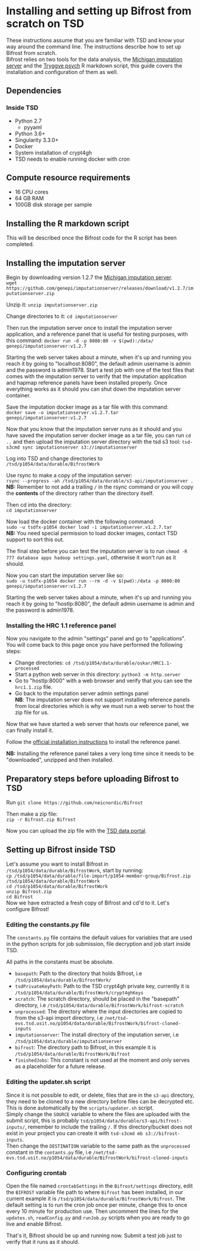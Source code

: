 # Installing and setting up Bifrost from scratch on TSD
These instructions assume that you are familiar with TSD and know your way around the command line. The instructions describe how to set up Bifrost from scratch.  
Bifrost relies on two tools for the data analysis, the [Michigan imputation server](https://github.com/genepi/imputationserver) and the [Tryggve psych](https://github.com/neicnordic/Tryggve_psych/) R markdown script, this guide covers the installation and configuration of them as well.

## Dependencies
### Inside TSD
* Python 2.7
	* pyyaml
* Python 3.6+
* Singularity 3.3.0+
* Docker
* System installation of crypt4gh
* TSD needs to enable running docker with cron

## Compute resource requirements
* 16 CPU cores
* 64 GB RAM
* 100GB disk storage per sample

## Installing the R markdown script
This will be described once the Bifrost code for the R script has been completed.

## Installing the imputation server
Begin by downloading version 1.2.7 the [Michigan imputation server](https://github.com/genepi/imputationserver).  
`wget https://github.com/genepi/imputationserver/releases/download/v1.2.7/imputationserver.zip`  

Unzip it:
`unzip imputationserver.zip`

Change directories to it:
`cd imputationserver`

Then run the imputation server once to install the imputation server application, and a reference panel that is useful for testing purposes, with this command:
`docker run -d -p 8080:80 -v $(pwd):/data/ genepi/imputationserver:v1.2.7`

Starting the web server takes about a minute, when it's up and running you reach it by going to "localhost:8080", the default admin username is admin and the password is admin1978. Start a test job with one of the test files that comes with the imputation server to verify that the imputation application and hapmap reference panels have been installed properly. Once everything works as it should you can shut down the imputation server container.

Save the imputation docker image as a tar file with this command:  
`docker save -o imputationserver.v1.2.7.tar genepi/imputationserver:v1.2.7`  

Now that you know that the imputation server runs as it should and you have saved the imputation server docker image as a tar file, you can run `cd ..` and then upload the imputation server directory with the tsd s3 tool: `tsd-s3cmd sync imputationserver s3://imputationserver`

Log into TSD and change directories to `/tsd/p1054/data/durable/BifrostWork`

Use rsync to make a copy of the imputation server:  
`rsync --progress -ah /tsd/p1054/data/durable/s3-api/imputationserver .`  
**NB:** Remember to not add a trailing `/` in the rsync command or you will copy the **contents** of the directory rather than the directory itself.

Then cd into the directory:  
`cd imputationserver`

Now load the docker container with the following command:  
`sudo -u tsdfx-p1054 docker load -i imputationserver.v1.2.7.tar`  
**NB:** You need special permission to load docker images, contact TSD support to sort this out.

The final step before you can test the imputation server is to run `chmod -R 777 database apps hadoop settings.yaml`, otherwise it won't run as it should.

Now you can start the imputation server like so:  
`sudo -u tsdfx-p1054 docker run --rm -d -v $(pwd):/data -p 8080:80 genepi/imputationserver:v1.2.7`

Starting the web server takes about a minute, when it's up and running you reach it by going to "hostIp:8080", the default admin username is admin and the password is admin1978.

### Installing the HRC 1.1 reference panel
Now you navigate to the admin "settings" panel and go to "applications". You will come back to this page once you have performed the following steps:  

* Change directories: `cd /tsd/p1054/data/durable/oskar/HRC1.1-processed`
* Start a python web server in this directory: `python3 -m http.server`
* Go to "hostIp:8000" with a web browser and verify that you can see the `hrc1.1.zip` file.
* Go back to the imputation server admin settings panel  
**NB**: The imputation server does not support installing reference panels from local directories which is why we must run a web server to host the zip file for us.  

Now that we have started a web server that hosts our reference panel, we can finally install it.  

Follow the [official installation instructions](https://github.com/genepi/imputationserver-docker#install-a-new-reference-panel) to install the reference panel.

**NB:** Installing the reference panel takes a very long time since it needs to be "downloaded", unzipped and then installed.

## Preparatory steps before uploading Bifrost to TSD
Run `git clone https://github.com/neicnordic/Bifrost`

Then make a zip file:  
`zip -r Bifrost.zip Bifrost`

Now you can upload the zip file with the [TSD data portal](https://data.tsd.usit.no/index.html).

## Setting up Bifrost inside TSD
Let's assume you want to install Bifrost in `/tsd/p1054/data/durable/BifrostWork`, start by running:  
`cp /tsd/p1054/data/durable/file-import/p1054-member-group/Bifrost.zip /tsd/p1054/data/durable/BifrostWork`  
`cd /tsd/p1054/data/durable/BifrostWork`  
`unzip Bifrost.zip`  
`cd Bifrost`  
Now we have extracted a fresh copy of Bifrost and cd'd to it. Let's configure Bifrost!

### Editing the constants.py file  
The `constants.py` file contains the default values for variables that are used in the python scripts for job submission, file decryption and job start inside TSD.  

All paths in the constants must be absolute.  
* `basepath`: Path to the directory that holds Bifrost, i.e `/tsd/p1054/data/durable/BifrostWork/`  
* `tsdPrivateKeyPath`: Path to the TSD crypt4gh private key, currently it is `/tsd/p1054/data/durable/BifrostWork/crypt4ghKeys`  
* `scratch`: The scratch directory, should be placed in the "basepath" directory, i.e `/tsd/p1054/data/durable/BifrostWork/bifrost-scratch`  
* `unprocessed`: The directory where the input directories are copied to from the s3-api import directory, i.e `/net/tsd-evs.tsd.usit.no/p1054/data/durable/BifrostWork/bifrost-cloned-inputs`  
* `imputationserver`: The install directory of the imputation server, i.e `/tsd/p1054/data/durable/imputationserver`  
* `bifrost`: The directory path to Bifrost, in this example it is `/tsd/p1054/data/durable/BifrostWork/Bifrost`  
* `finishedJobs`: This constant is not used at the moment and only serves as a placeholder for a future release.  

### Editing the updater.sh script
Since it is not possible to edit, or delete, files that are in the `s3-api` directory, they need to be cloned to a new directory before files can be decrypted etc. This is done automatically by the `scripts/updater.sh` script.  
Simply change the `SOURCE` variable to where the files are uploaded with the submit script, this is probably `tsd/p1054/data/durable/s3-api/bifrost-inputs/`, remember to include the trailing `/`. If this directory/bucket does not exist in your project you can create it with `tsd-s3cmd mb s3://bifrost-inputs`.  
Then change the `DESTINATION` variable to the same path as the `unprocessed` constant in the `contants.py` file, i.e `/net/tsd-evs.tsd.usit.no/p1054/data/durable/BifrostWork/bifrost-cloned-inputs`

### Configuring crontab
Open the file named `crontabSettings` in the `Bifrost/settings` directory, edit the `BIFROST` variable file path to where `Bifrost` has been installed, in our current example it is `/tsd/p1054/data/durable/BifrostWork/Bifrost`. The default setting is to run the cron job once per minute, change this to once every 10 minute for production use. Then uncomment the lines for the `updates.sh`, `readConfig.py` and `runJob.py` scripts when you are ready to go live and enable Bifrost. 

That's it, Bifrost should be up and running now. Submit a test job just to verify that it runs as it should.